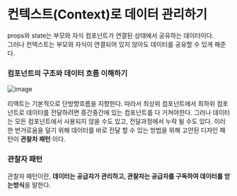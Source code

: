 # 컨텍스트(Context)로 데이터 관리하기
props와 state는 부모와 자식 컴포넌트가 연결된 상태에서 공유하는 데이터이다.  
그러나 컨텍스트는 부모와 자식이 연결되어 있지 않아도 데이터를 공유할 수 있게 해준다.

### 컴포넌트의 구조와 데이터 흐름 이해하기
![image](https://user-images.githubusercontent.com/46669567/89728555-0051bf00-da69-11ea-8795-31c41b06730c.png)

리액트는 기본적으로 단방향흐름을 지향한다. 따라서 최상위 컴포넌트에서 최하위 컴포넌트로 데이터를 전달하려면 중간중간에 있는 컴포넌트를 다 거쳐야한다.
그러나 데이터는 모든 컴포넌트에서 사용되지 않을 수도 있고, 전달과정에서 누락 될 수도 있다.
이러한 번거로움을 덜기 위해 데이터를 바로 전달 할 수 있는 방법을 위해 고안된 디자인 패턴이 **관찰차 패턴** 이다.

### 관찰자 패턴
관찰자 패턴이란, **데이터는 공급자가 관리하고, 관찰자는 공급자를 구독하여 데이터를 얻는방식**을 말한다.
